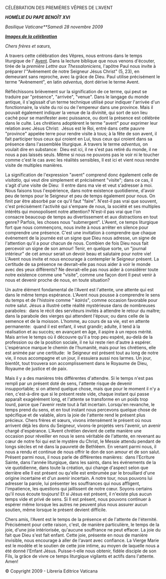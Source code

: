 CÉLÉBRATION DES PREMIÈRES VÊPRES DE L'AVENT

***HOMÉLIE DU PAPE BENOÎT XVI***

*Basilique Vaticane**Samedi 28 novembre 2009*

***[Images de la célébration](http://www.vatican.va/news_services/liturgy/photogallery/2009/20091128/index.html)***

*Chers frères et sœurs,*

A travers cette célébration des Vêpres, nous entrons dans le temps liturgique de l' [Avent](http://www.vatican.va/liturgical_year/advent/2009/index_fr.html). Dans la lecture biblique que nous venons d'écouter, tirée de la *première Lettre aux Thessaloniciens,* l'apôtre Paul nous invite à préparer l'"Avènement de notre Seigneur Jésus Christ" (5, 23), en demeurant sans reproche, avec la grâce de Dieu. Paul utilise précisément le terme "Avènement", en latin *adventus,* dont dérive le terme Avent.

Réfléchissons brièvement sur la signification de ce terme, qui peut se traduire par "présence", "arrivée", "venue". Dans le langage du monde antique, il s'agissait d'un terme technique utilisé pour indiquer l'arrivée d'un fonctionnaire, la visite du roi ou de l'empereur dans une province. Mais il pouvait également indiquer la venue de la divinité, qui sort de son lieu caché pour se manifester avec puissance, ou dont la présence est célébrée dans le culte. Les chrétiens adoptèrent le terme "avent" pour exprimer leur relation avec Jésus Christ:  Jésus est le Roi, entré dans cette pauvre "province" appelée terre pour rendre visite à tous; à la fête de son avent, il fait participer tous ceux qui croient en Lui, tous ceux qui croient dans sa présence dans l'assemblée liturgique. A travers le terme *adventus,* on voulait dire en substance:  Dieu est ici, il ne s'est pas retiré du monde, il ne nous a pas laissés seuls. Même si nous ne pouvons pas le voir ni le toucher comme c'est le cas avec les réalités sensibles, Il est ici et vient nous rendre visite de multiples manières.

La signification de l'expression "avent" comprend donc également celle de *visitatio,* qui veut dire simplement et précisément "visite"; dans ce cas, il s'agit d'une visite de Dieu:  Il entre dans ma vie et veut s'adresser à moi. Nous faisons tous l'expérience, dans notre existence quotidienne, d'avoir peu de temps pour le Seigneur et peu de temps également pour nous. On finit par être absorbé par ce qu'il faut "faire". N'est-il pas vrai que souvent, c'est précisément l'activité qui s'empare de nous, la société et ses multiples intérêts qui monopolisent notre attention? N'est-il pas vrai que l'on consacre beaucoup de temps au divertissement et aux distractions en tout genre? Parfois, les choses nous "submergent". L'Avent, ce temps liturgique fort que nous commençons, nous invite à nous arrêter en silence pour comprendre une présence. C'est une invitation à comprendre que chaque événement de la journée est un signe que Dieu nous adresse, un signe de l'attention qu'il a pour chacun de nous. Combien de fois Dieu nous fait percevoir un signe de son amour! Tenir, en quelque sorte, un "journal intérieur" de cet amour serait un devoir beau et salutaire pour notre vie! L'Avent nous invite et nous encourage à contempler le Seigneur présent. La certitude de sa présence ne devrait-elle pas nous aider à voir le monde avec des yeux différents? Ne devrait-elle pas nous aider à considérer toute notre existence comme une "visite", comme une façon dont Il peut venir à nous et devenir proche de nous, en toute situation?

Un autre élément fondamental de l'Avent est l'attente, une attente qui est dans le même temps espérance. L'Avent nous pousse à comprendre le sens du temps et de l'histoire comme " *kairós*", comme occasion favorable pour notre salut. Jésus a illustré cette réalité mystérieuse dans de nombreuses paraboles:  dans le récit des serviteurs invités à attendre le retour du maître; dans la parabole des vierges qui attendent l'époux; ou dans celle de la semence et de la moisson. L'homme, au cours de sa vie, est en attente permanente:  quand il est enfant, il veut grandir; adulte, il tend à la réalisation et au succès; en avançant en âge, il aspire à un repos mérité. Mais arrive le temps où il découvre qu'il a trop peu espéré, au-delà de la profession ou de la position sociale, il ne lui reste rien d'autre à espérer. L'espérance marque le chemin de l'humanité, mais pour les chrétiens, elle est animée par une certitude:  le Seigneur est présent tout au long de notre vie, il nous accompagne et un jour, il essuiera aussi nos larmes. Un jour, bientôt, tout trouvera son accomplissement dans le Royaume de Dieu, Royaume de justice et de paix.

Mais il y a des manières très différentes d'attendre. Si le temps n'est pas rempli par un présent doté de sens, l'attente risque de devenir insupportable; si on attend quelque chose, mais que pour le moment il n'y a rien, c'est-à-dire que si le présent reste vide, chaque instant qui passe apparaît exagérément long, et l'attente se transforme en un poids trop lourd, parce que l'avenir reste tout à fait incertain. Lorsqu'en revanche, le temps prend du sens, et en tout instant nous percevons quelque chose de spécifique et de valable, alors la joie de l'attente rend le présent plus précieux. Chers frères et sœurs, vivons intensément le présent où nous arrivent déjà les dons du Seigneur, vivons-le projetés vers l'avenir, un avenir chargé d'espérance. L'Avent chrétien devient de cette manière une occasion pour réveiller en nous le sens véritable de l'attente, en revenant au cœur de notre foi qui est le mystère du Christ, le Messie attendu pendant de longs siècles et né dans la pauvreté de Bethléem. En venant parmi nous, il nous a rendu et continue de nous offrir le don de son amour et de son salut. Présent parmi nous, il nous parle de différentes manières:  dans l'Ecriture Sainte, dans l'année liturgique, dans les saints, dans les événements de la vie quotidienne, dans toute la création, qui change d'aspect selon que derrière elle Il est présent ou qu'elle est embrumée par le brouillard d'une origine incertaine et d'un avenir incertain. A notre tour, nous pouvons lui adresser la parole, lui présenter les souffrances qui nous affligent, l'impatience, les questions qui jaillissent de notre cœur. Soyons certains qu'il nous écoute toujours! Et si Jésus est présent, il n'existe plus aucun temps vide et privé de sens. Si Il est présent, nous pouvons continuer à espérer même lorsque les autres ne peuvent plus nous assurer aucun soutien, même lorsque le présent devient difficile.

Chers amis, l'Avent est le temps de la présence et de l'attente de l'éternité. Précisément pour cette raison, c'est, de manière particulière, le temps de la joie, d'une joie intériorisée, qu'aucune souffrance ne peut effacer. La joie du fait que Dieu s'est fait enfant. Cette joie, présente en nous de manière invisible, nous encourage à aller de l'avant avec confiance. La Vierge Marie est le modèle et le soutien de cette joie intime, au moyen de laquelle nous a été donné l'Enfant Jésus. Puisse-t-elle nous obtenir, fidèle disciple de son Fils, la grâce de vivre ce temps liturgique vigilants et actifs dans l'attente. Amen!

© Copyright 2009 - Libreria Editrice Vaticana